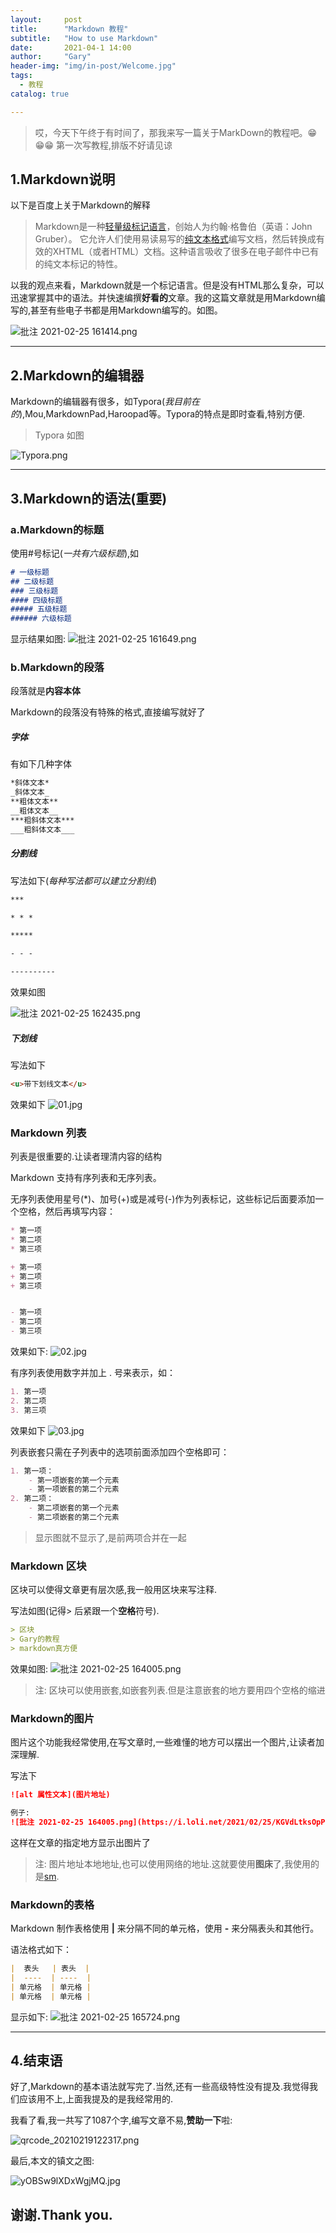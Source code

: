```yaml
---
layout:     post
title:      "Markdown 教程"
subtitle:   "How to use Markdown"
date:       2021-04-1 14:00
author:     "Gary"
header-img: "img/in-post/Welcome.jpg"
tags:
  - 教程
catalog: true

---
```


>哎，今天下午终于有时间了，那我来写一篇关于MarkDown的教程吧。😁😁😁
>第一次写教程,排版不好请见谅

## 1.Markdown说明

以下是百度上关于Markdown的解释

>Markdown是一种[轻量级标记语言](https://baike.baidu.com/item/轻量级标记语言/52671915)，创始人为约翰·格鲁伯（英语：John Gruber）。 它允许人们使用易读易写的[纯文本格式](https://baike.baidu.com/item/纯文本格式/9862288)编写文档，然后转换成有效的XHTML（或者HTML）文档。这种语言吸收了很多在电子邮件中已有的纯文本标记的特性。

以我的观点来看，Markdown就是一个标记语言。但是没有HTML那么复杂，可以迅速掌握其中的语法。并快速编撰**好看的**文章。我的这篇文章就是用Markdown编写的,甚至有些电子书都是用Markdown编写的。如图。

![批注 2021-02-25 161414.png](https://i.loli.net/2021/02/25/LucwzaZOhrdJ7Ql.png)

***

## 2.Markdown的编辑器
Markdown的编辑器有很多，如Typora(_我目前在的_),Mou,MarkdownPad,Haroopad等。Typora的特点是即时查看,特别方便.
> Typora 如图

![Typora.png](https://i.loli.net/2021/02/25/pEPJxuygoIcjLUD.png)

***

## 3.Markdown的语法(**重要**)
### a.Markdown的标题
使用#号标记(_一共有六级标题_),如
```markdown
# 一级标题
## 二级标题
### 三级标题
#### 四级标题
##### 五级标题
###### 六级标题
```
显示结果如图:
![批注 2021-02-25 161649.png](https://i.loli.net/2021/02/25/Vujz46XxICFnSrb.png)

### b.Markdown的段落
段落就是**内容本体**

Markdown的段落没有特殊的格式,直接编写就好了

##### 字体
有如下几种字体
```markdown
*斜体文本*
_斜体文本_
**粗体文本**
__粗体文本__
***粗斜体文本***
___粗斜体文本___
```

##### 分割线
写法如下(_每种写法都可以建立分割线_)
```markdown
***

* * *

*****

- - -

----------
```
效果如图

![批注 2021-02-25 162435.png](https://i.loli.net/2021/02/25/TnyUp48uLhzeqFa.png)

##### 下划线
写法如下
```markdown
<u>带下划线文本</u>
```
效果如下
![01.jpg](https://www.runoob.com/wp-content/uploads/2019/03/05A27273-B66D-43DE-A3DB-0D32FF024093.jpg)

### Markdown 列表
列表是很重要的.让读者理清内容的结构

Markdown 支持有序列表和无序列表。

无序列表使用星号(*)、加号(+)或是减号(-)作为列表标记，这些标记后面要添加一个空格，然后再填写内容：
```markdown
* 第一项
* 第二项
* 第三项

+ 第一项
+ 第二项
+ 第三项


- 第一项
- 第二项
- 第三项
```
效果如下:
![02.jpg](https://www.runoob.com/wp-content/uploads/2019/03/89446A8E-6D83-4666-AACC-980145D5F070.jpg)

有序列表使用数字并加上 . 号来表示，如：
```markdown
1. 第一项
2. 第二项
3. 第三项
```
效果如下
![03.jpg](https://www.runoob.com/wp-content/uploads/2019/03/560384BB-2B00-41D5-ACF2-18972F7F2775.jpg)

列表嵌套只需在子列表中的选项前面添加四个空格即可：
```markdown
1. 第一项：
    - 第一项嵌套的第一个元素
    - 第一项嵌套的第二个元素
2. 第二项：
    - 第二项嵌套的第一个元素
    - 第二项嵌套的第二个元素
```
> 显示图就不显示了,是前两项合并在一起

### Markdown 区块
区块可以使得文章更有层次感,我一般用区块来写注释.

写法如图(记得> 后紧跟一个**空格**符号).

```markdown
> 区块
> Gary的教程
> markdown真方便
```
效果如图:
![批注 2021-02-25 164005.png](https://i.loli.net/2021/02/25/KGVdLtksOpPIDzg.png)

> 注: 区块可以使用嵌套,如嵌套列表.但是注意嵌套的地方要用四个空格的缩进

### Markdown的图片

图片这个功能我经常使用,在写文章时,一些难懂的地方可以摆出一个图片,让读者加深理解.

写法下

```markdown
![alt 属性文本](图片地址)

例子:
![批注 2021-02-25 164005.png](https://i.loli.net/2021/02/25/KGVdLtksOpPIDzg.png)

```

这样在文章的指定地方显示出图片了

> 注: 图片地址本地地址,也可以使用网络的地址.这就要使用**图床**了,我使用的是[sm](https://sm.ms/).



### Markdown的表格

Markdown 制作表格使用 **|** 来分隔不同的单元格，使用 **-** 来分隔表头和其他行。

语法格式如下：

```markdown
|  表头   | 表头  |
|  ----  | ----  |
| 单元格  | 单元格 |
| 单元格  | 单元格 |
```

显示如下:
![批注 2021-02-25 165724.png](https://i.loli.net/2021/02/25/hbWNg9ztY1EpyUq.png)

***

## 4.结束语

好了,Markdown的基本语法就写完了.当然,还有一些高级特性没有提及.我觉得我们应该用不上,上面我提及的是我经常用的.

我看了看,我一共写了1087个字,编写文章不易,**赞助一下**啦:

![qrcode_20210219122317.png](https://i.loli.net/2021/02/19/AYUa47OPDNZVCL2.png)



最后,本文的镇文之图:

![yOBSw9lXDxWgjMQ.jpg](https://i.loli.net/2021/02/25/RylMgf9QsICvO23.jpg)

## 谢谢.Thank you.
